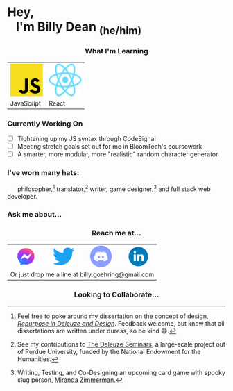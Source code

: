 
<!--
**billydean/billydean** is a ✨ _special_ ✨ repository because its `README.md` (this file) appears on your GitHub profile.

Here are some ideas to get you started:

- 🔭 I’m currently working on ...
- 🌱 I’m currently learning ...
- 👯 I’m looking to collaborate on ...
- 🤔 I’m looking for help with ...
- 💬 Ask me about ...
- 📫 How to reach me: ...
- 😄 Pronouns: ...
- ⚡ Fun fact: ...
-->

# Hey,<br>&nbsp;&nbsp;&nbsp;I'm Billy Dean <sub>(he/him)</sub>

<h3 align='center'>What I'm Learning</h3>
<table align='center'>
<tr>
    <td align='center'><img src='images\js-logo.svg' width='75' height='75'></td>
    <td align='center'><img src='images\react-logo.svg' width='75' height='75'></td>
</tr>
<tr>
    <td>JavaScript</td>
    <td>React</td>
</tr>
</table>


### Currently Working On
- [ ] Tightening up my JS syntax through CodeSignal
- [ ] Meeting stretch goals set out for me in BloomTech's coursework
- [ ] A smarter, more modular, more "realistic" random character generator

### I've worn many hats:
&nbsp;&nbsp;&nbsp;&nbsp;&nbsp;&nbsp;philosopher,[^1] translator,[^2] writer, game designer,[^3] and full stack web developer.
[^1]: Feel free to poke around my dissertation on the concept of design, [*Repurpose in Deleuze and Design*](https://scholarsbank.uoregon.edu/xmlui/bitstream/handle/1794/24834/Goehring_oregon_0171A_12417.pdf?sequence=1&isAllowed=y). Feedback welcome, but know that all dissertations are written under duress, so be kind 😅.
[^2]: See my contributions to [The Deleuze Seminars](https://deleuze.cla.purdue.edu/index.php/), a large-scale project out of Purdue University, funded by the National Endowment for the Humanities.
[^3]: Writing, Testing, and Co-Designing an upcoming card game with spooky slug person, [Miranda Zimmerman](https://www.faunwood.com/).

### Ask me about...


<h3 align='center'>Reach me at...</h3>


<table align='center'>
    <tr>
        <td align='center'><img src='images\facebook.png' width='50' height='50'></td>
        <td align='center'><img src='images\twitter.png' width='50' height='50'></td>
        <td align='center'><img src='images\discord.png' width='50' height='50'></td>
        <td align='center'><img src='images\linkedin.png' width='50' height='50'></td>
    </tr>
    <tr>
        <td align='center' colspan='4'>Or just drop me a line at billy.goehring@gmail.com</td>
    </tr>
</table>


<h3 align='center'>Looking to Collaborate...</h3>

